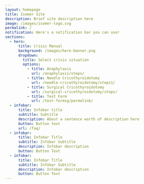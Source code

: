 ```yaml
---
layout: homepage
title: Isomer Site
description: Brief site description here
image: /images/isomer-logo.svg
permalink: /
notification: Here's a notification bar you can use!
sections:
  - hero:
      title: Crisis Manual
      background: /images/hero-banner.png
      dropdown:
        title: Select crisis situation
        options:
          - title: Anaphylaxis
            url: /anaphylaxis/steps/
          - title: Needle Cricothyroidotomy
            url: /needle-cricothyroidotomy/steps1/
          - title: Surgical Cricothyroidotomy
            url: /surgical-cricothyroidotomy/steps/
          - title: Test Form
            url: /test-formsg/permalink/
  - infobar:
      title: Infobar title
      subtitle: Subtitle
      description: About a sentence worth of description here
      button: Button text
      url: /faq/
  - infobar:
      title: Infobar Title
      subtitle: Infobar Subtitle
      description: Infobar description
      button: Button Text
  - infobar:
      title: Infobar Title
      subtitle: Infobar Subtitle
      description: Infobar description
      button: Button Text
---
```

